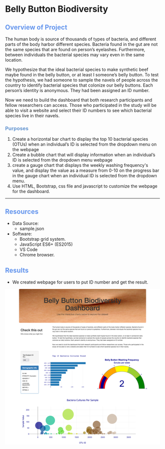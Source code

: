 
# Belly Button Biodiversity

## <font color=#6495ED>Overview of Project</font>
The human body is source of thousands of types of bacteria, and different parts of the body harbor different species. Bacteria found in the gut are not the same species that are found on person’s eyelashes. Furthermore, between individuals the bacterial species may vary even in the same location. 


We hypothesize that the ideal bacterial species to make synthetic beef maybe found in the belly button, or at least I someone’s belly button. To test the hypothesis, we had someone to sample the navels of people across the country to identify bacterial species that colonize our belly buttons. Each person’s identity is anonymous. They had been assigned an ID number. 

Now we need to build the dashboard that both research participants and fellow researchers can access. Those who participated in the study will be able to visit a website and select their ID numbers to see which bacterial species live in their navels. 


### <font color=#6495D>Purposes</font>

1. Create a horizontal bar chart to display the top 10 bacterial species (OTUs) when an individual’s ID is selected from the dropdown menu on the webpage
2. Create a bubble chart that will display information when an individual’s ID is selected from the dropdown menu webpage
3. create a gauge chart that displays the weekly washing frequency's value, and display the value as a measure from 0-10 on the progress bar in the gauge chart when an individual ID is selected from the dropdown menu.
4. Use HTML, Bootstrap, css file and javascript to customize the webpage for the dashboard.

---
## <font color=#6495ED>Resources</font>
* Data Source:
    * sample.json
* Software: 
    * Bootstrap grid system.
    * JavaScript ES6+ (ES2015)
    * VS Code
    * Chrome browser.


## <font color=#6495ED>Results</font>
-  We created webpage for users to put ID number and get the result.

!["Bellybutton_Biodiversity_snapshot"](https://github.com/NingYang2022/Belly_Button_Biodiversity/blob/main/Bellybutton%20Biodiversity_snapshot.png?raw=true)




